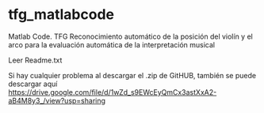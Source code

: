 # tfg_matlabcode
Matlab Code. TFG Reconocimiento automático de la posición del violín y el arco para la evaluación automática de la interpretación musical 

Leer Readme.txt

Si hay cualquier problema al descargar el .zip de GitHUB,
también se puede descargar aquí
https://drive.google.com/file/d/1wZd_s9EWcEyQmCx3astXxA2-aB4M8y3_/view?usp=sharing
